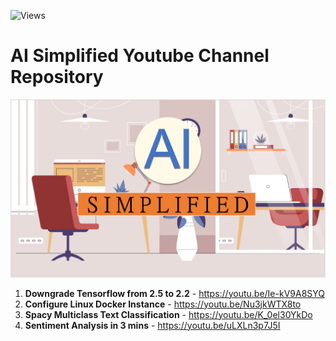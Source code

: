 ![Views](https://img.shields.io/youtube/channel/views/UCtlQgM6FwSKVk_qkdCv9xZA)

# AI Simplified Youtube Channel Repository
 
 ![AI_SIMPLIFIED_CHANNEL_LOGO](https://github.com/TDeepanshPandey/AI_Simplified/blob/main/channel_logo.PNG)
 
 1. **Downgrade Tensorflow from 2.5 to 2.2** - https://youtu.be/Ie-kV9A8SYQ
 2. **Configure Linux Docker Instance** - https://youtu.be/Nu3jkWTX8to
 3. **Spacy Multiclass Text Classification** - https://youtu.be/K_0el30YkDo
 4. **Sentiment Analysis in 3 mins** - https://youtu.be/uLXLn3p7J5I
